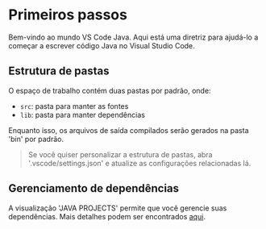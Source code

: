 # Primeiros passos

Bem-vindo ao mundo VS Code Java. Aqui está uma diretriz para ajudá-lo a começar a escrever código Java no Visual Studio Code.

## Estrutura de pastas

O espaço de trabalho contém duas pastas por padrão, onde:

- `src`: pasta para manter as fontes
- `lib`: pasta para manter dependências

Enquanto isso, os arquivos de saída compilados serão gerados na pasta 'bin' por padrão.

> Se você quiser personalizar a estrutura de pastas, abra '.vscode/settings.json' e atualize as configurações relacionadas lá.

## Gerenciamento de dependências

A visualização 'JAVA PROJECTS' permite que você gerencie suas dependências. Mais detalhes podem ser encontrados [aqui](https://github.com/microsoft/vscode-java-dependency#manage-dependencies).
